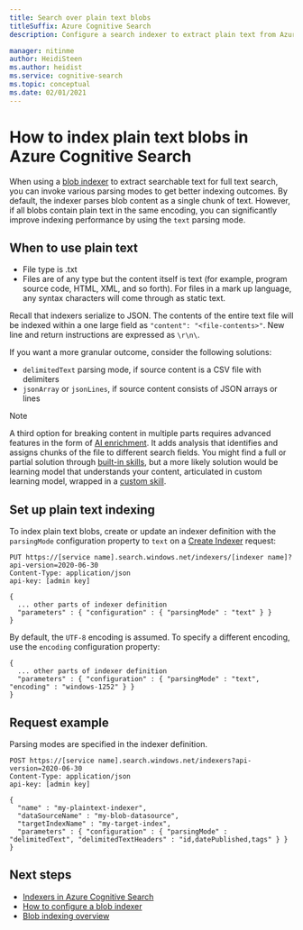 ```yaml
---
title: Search over plain text blobs
titleSuffix: Azure Cognitive Search
description: Configure a search indexer to extract plain text from Azure blobs for full text search in Azure Cognitive Search.

manager: nitinme
author: HeidiSteen
ms.author: heidist
ms.service: cognitive-search
ms.topic: conceptual
ms.date: 02/01/2021
---
```


# How to index plain text blobs in Azure Cognitive Search

When using a [blob indexer](search-howto-indexing-azure-blob-storage.md) to extract searchable text for full text search, you can invoke various parsing modes to get better indexing outcomes. By default, the indexer parses blob content as a single chunk of text. However, if all blobs contain plain text in the same encoding, you can significantly improve indexing performance by using the `text` parsing mode.

## When to use plain text

+ File type is .txt
+ Files are of any type but the content itself is text (for example, program source code, HTML, XML, and so forth). For files in a mark up language, any syntax characters will come through as static text.

Recall that indexers serialize to JSON. The contents of the entire text file will be indexed within a one large field as `"content": "<file-contents>"`. New line and return instructions are expressed as `\r\n\`.

If you want a more granular outcome, consider the following solutions:

+ `delimitedText` parsing mode, if source content is a CSV file with delimiters
+ `jsonArray` or `jsonLines`, if source content consists of JSON arrays or lines

> [!NOTE]
> A third option for breaking content in multiple parts requires advanced features in the form of [AI enrichment](cognitive-search-concept-intro.md). It adds analysis that identifies and assigns chunks of the file to different search fields. You might find a full or partial solution through [built-in skills](cognitive-search-predefined-skills.md), but a more likely solution would be  learning model that understands your content, articulated in custom learning model, wrapped in a [custom skill](cognitive-search-custom-skill-interface.md).

## Set up plain text indexing

To index plain text blobs, create or update an indexer definition with the `parsingMode` configuration property to `text` on a [Create Indexer](/rest/api/searchservice/create-indexer) request:

```http
PUT https://[service name].search.windows.net/indexers/[indexer name]?api-version=2020-06-30
Content-Type: application/json
api-key: [admin key]

{
  ... other parts of indexer definition
  "parameters" : { "configuration" : { "parsingMode" : "text" } }
}
```

By default, the `UTF-8` encoding is assumed. To specify a different encoding, use the `encoding` configuration property: 

```http
{
  ... other parts of indexer definition
  "parameters" : { "configuration" : { "parsingMode" : "text", "encoding" : "windows-1252" } }
}
```

## Request example

Parsing modes are specified in the indexer definition.

```http
POST https://[service name].search.windows.net/indexers?api-version=2020-06-30
Content-Type: application/json
api-key: [admin key]

{
  "name" : "my-plaintext-indexer",
  "dataSourceName" : "my-blob-datasource",
  "targetIndexName" : "my-target-index",
  "parameters" : { "configuration" : { "parsingMode" : "delimitedText", "delimitedTextHeaders" : "id,datePublished,tags" } }
}
```

## Next steps

+ [Indexers in Azure Cognitive Search](search-indexer-overview.md)
+ [How to configure a blob indexer](search-howto-indexing-azure-blob-storage.md)
+ [Blob indexing overview](search-blob-storage-integration.md)